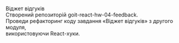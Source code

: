 Віджет відгуків</br> Створений репозиторій goit-react-hw-04-feedback.</br>
Проведи рефакторинг коду завдання «Віджет відгуків» з другого
модуля,<br>використовуючи React-хуки.</br>

